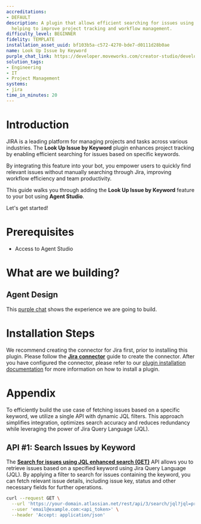 ```yaml
---
accreditations:
- DEFAULT
description: A plugin that allows efficient searching for issues using specific keywords,
  helping to improve project tracking and workflow management.
difficulty_level: BEGINNER
fidelity: TEMPLATE
installation_asset_uuid: bf103b5a-c572-4270-bde7-d0111d28b0ae
name: Look Up Issue by Keyword
purple_chat_link: https://developer.moveworks.com/creator-studio/developer-tools/purple-chat/?conversation=%7B%22startTimestamp%22%3A%2211%3A43+AM%22%2C%22messages%22%3A%5B%7B%22role%22%3A%22user%22%2C%22parts%22%3A%5B%7B%22richText%22%3A%22%3Cp%3EList+all+Jira+issues+regarding+Studio%3Cbr%3E%3C%2Fp%3E%22%7D%5D%7D%2C%7B%22role%22%3A%22assistant%22%2C%22parts%22%3A%5B%7B%22reasoningSteps%22%3A%5B%7B%22status%22%3A%22success%22%2C%22richText%22%3A%22%3Cp%3E%E2%8F%B3+Calling+Plugin+%3Cb%3E+Search+Issues+%3C%2Fb%3E+%3C%2Fp%3E%22%7D%5D%7D%2C%7B%22richText%22%3A%22%3Cp%3EI+found+some+tickets+related+to+%3Cb%3E+Studio%3C%2Fb%3E.+Here+they+are%3A%3Cbr%3E%3C%2Fp%3E%22%7D%2C%7B%22richText%22%3A%22%3Cb%3ECreator+Studio+Login+Issues%3C%2Fb%3E%3Cbr%3EUpdate+login+functionality.+This+involves+enhancements+to+our+current+login+flow+to+increase+security+and+usability.%22%7D%2C%7B%22richText%22%3A%22%3Cb%3EStudio+Approvals%3C%2Fb%3E%3Cbr%3EImprove+the+approval+workflow+with+better+automation+and+UI+enhancements.%22%7D%5D%7D%5D%7D
solution_tags:
- Engineering
- IT
- Project Management
systems:
- jira
time_in_minutes: 20
---
```


# **Introduction**

JIRA is a leading platform for managing projects and tasks across various industries. The **Look Up Issue by Keyword** plugin enhances project tracking by enabling efficient searching for issues based on specific keywords.

By integrating this feature into your bot, you empower users to quickly find relevant issues without manually searching through Jira, improving workflow efficiency and team productivity.

This guide walks you through adding the **Look Up Issue by Keyword** feature to your bot using **Agent Studio**.

Let's get started!

# **Prerequisites**

- Access to Agent Studio

# **What are we building?**

## **Agent Design**

This [purple chat](https://developer.moveworks.com/creator-studio/developer-tools/purple-chat/?conversation=%7B%22startTimestamp%22%3A%2211%3A43+AM%22%2C%22messages%22%3A%5B%7B%22role%22%3A%22user%22%2C%22parts%22%3A%5B%7B%22richText%22%3A%22%3Cp%3EList+all+Jira+issues+regarding+Studio%3Cbr%3E%3C%2Fp%3E%22%7D%5D%7D%2C%7B%22role%22%3A%22assistant%22%2C%22parts%22%3A%5B%7B%22reasoningSteps%22%3A%5B%7B%22status%22%3A%22success%22%2C%22richText%22%3A%22%3Cp%3E%E2%8F%B3+Calling+Plugin+%3Cb%3E+Search+Issues+%3C%2Fb%3E+%3C%2Fp%3E%22%7D%5D%7D%2C%7B%22richText%22%3A%22%3Cp%3EI+found+some+tickets+related+to+%3Cb%3E+Studio%3C%2Fb%3E.+Here+they+are%3A%3Cbr%3E%3C%2Fp%3E%22%7D%2C%7B%22richText%22%3A%22%3Cb%3ECreator+Studio+Login+Issues%3C%2Fb%3E%3Cbr%3EUpdate+login+functionality.+This+involves+enhancements+to+our+current+login+flow+to+increase+security+and+usability.%22%7D%2C%7B%22richText%22%3A%22%3Cb%3EStudio+Approvals%3C%2Fb%3E%3Cbr%3EImprove+the+approval+workflow+with+better+automation+and+UI+enhancements.%22%7D%5D%7D%5D%7D) shows the experience we are going to build.

# Installation Steps

We recommend creating the connector for Jira first, prior to installing this plugin. Please follow the [**Jira** **connector**](https://developer.moveworks.com/creator-studio/resources/connector/?id=jira) guide to create the connector. After you have configured the connector, please refer to our [plugin installation documentation](https://help.moveworks.com/docs/ai-agent-marketplace) for more information on how to install a plugin.

# Appendix

To efficiently build the use case of fetching issues based on a specific keyword, we utilize a single API with dynamic JQL filters. This approach simplifies integration, optimizes search accuracy and reduces redundancy while leveraging the power of Jira Query Language (JQL).

## **API #1: Search Issues by Keyword**

The [**Search for issues using JQL enhanced search (GET)**](https://developer.atlassian.com/cloud/jira/platform/rest/v3/api-group-issue-search/#api-rest-api-3-search-jql-get) API allows you to retrieve issues based on a specified keyword using Jira Query Language (JQL). By applying a filter to search for issues containing the keyword, you can fetch relevant issue details, including issue key, status and other necessary fields for further operations.

```bash
curl --request GET \
  --url 'https://your-domain.atlassian.net/rest/api/3/search/jql?jql=project%20%3D%20HSP&nextPageToken=%3Cstring%3E&maxResults={maxResults}&fields={fields}&expand=%3Cstring%3E&reconcileIssues={reconcileIssues}' \
  --user 'email@example.com:<api_token>' \
  --header 'Accept: application/json'
```